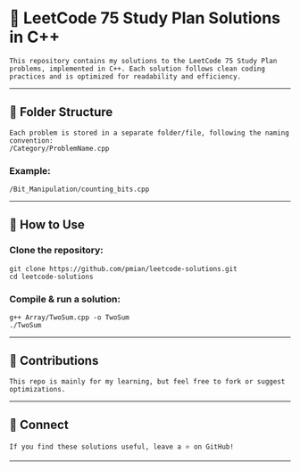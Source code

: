 # 🚀 LeetCode 75 Study Plan Solutions in C++

    This repository contains my solutions to the LeetCode 75 Study Plan problems, implemented in C++. Each solution follows clean coding practices and is optimized for readability and efficiency.

---

## 📂 Folder Structure

    Each problem is stored in a separate folder/file, following the naming convention:
    /Category/ProblemName.cpp

### Example:

    /Bit_Manipulation/counting_bits.cpp

---

## 🚀 How to Use

### Clone the repository:

    git clone https://github.com/pmian/leetcode-solutions.git
    cd leetcode-solutions

### Compile & run a solution:

    g++ Array/TwoSum.cpp -o TwoSum
    ./TwoSum

---

## 📢 Contributions

    This repo is mainly for my learning, but feel free to fork or suggest optimizations.

---

## 🔗 Connect

    If you find these solutions useful, leave a ⭐ on GitHub!

---
